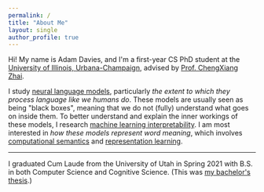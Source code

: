 ```yaml
---
permalink: /
title: "About Me"
layout: single
author_profile: true
---
```


Hi! My name is Adam Davies, and I'm a first-year CS PhD student at the [University of Illinois, Urbana-Champaign](https://illinois.edu/), advised by [Prof. ChengXiang Zhai](http://czhai.cs.illinois.edu/).

I study [neural language models](https://towardsdatascience.com/neural-language-models-32bec14d01dc), particularly *the extent to which they process language like we humans do*.
These models are usually seen as being "black boxes", meaning that we do not (fully) understand what goes on inside them.
To better understand and explain the inner workings of these models, I research [machine learning interpretability](https://dl.acm.org/doi/pdf/10.1145/3236386.3241340).
I am most interested in *how these models represent word meaning*, which involves [computational semantics](https://en.wikipedia.org/wiki/Computational_semantics) and [representation learning](https://analyticsindiamag.com/a-comprehensive-guide-to-representation-learning-for-beginners/).

---

I graduated Cum Laude from the University of Utah in Spring 2021 with B.S. in both Computer Science and Cognitive Science.
(This was [my bachelor's thesis](https://www.cs.utah.edu/docs/techreports/2021/PDF/UUCS-21-013.pdf).)
